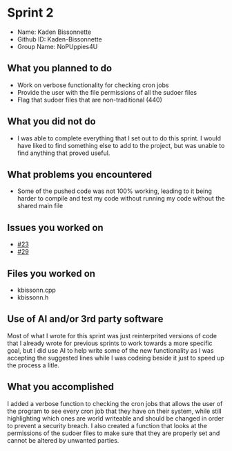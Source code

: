 # Sprint 2
- Name:        Kaden Bissonnette
- Github ID:   Kaden-Bissonnette
- Group Name:  NoPUppies4U
## What you planned to do
- Work on verbose functionality for checking cron jobs
- Provide the user with the file permissions of all the sudoer files 
- Flag that sudoer files that are non-traditional (440)
## What you did not do
- I was able to complete everything that I set out to do this sprint. I would have liked to find something else to add to the project, but was unable to find anything that proved useful.
## What problems you encountered
- Some of the pushed code was not 100% working, leading to it being harder to compile and test my code without running my code without the shared main file
## Issues you worked on
- [#23](https://github.com/Andrew-Sagraves/NoPUppies4U/issues/23)
- [#29](https://github.com/Andrew-Sagraves/NoPUppies4U/issues/29)
## Files you worked on
- kbissonn.cpp
- kbissonn.h
## Use of AI and/or 3rd party software
Most of what I wrote for this sprint was just reinterprited versions of code that I already wrote for previous sprints to work towards a more specific goal, but I did use AI to help write some of the new functionality as I was accepting the suggested lines while I was codeing beside it just to speed up the process a litle.
## What you accomplished
I added a verbose function to checking the cron jobs that allows the user of the program to see every cron job that they have on their system, while still highlighting which ones are world writeable and should be changed in order to prevent a security breach. I also created a function that looks at the permissions of the sudoer files to make sure that they are properly set and cannot be altered by unwanted parties.